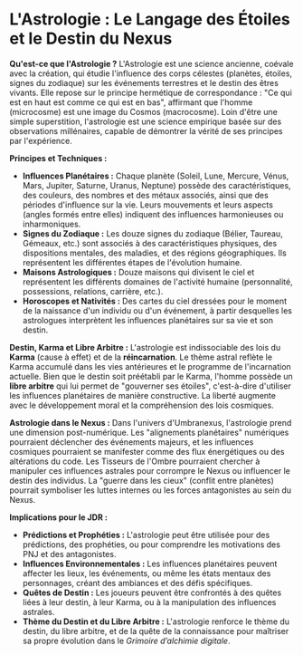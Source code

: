 # L'Astrologie : Le Langage des Étoiles et le Destin du Nexus

**Qu'est-ce que l'Astrologie ?**
L'Astrologie est une science ancienne, coévale avec la création, qui étudie l'influence des corps célestes (planètes, étoiles, signes du zodiaque) sur les événements terrestres et le destin des êtres vivants. Elle repose sur le principe hermétique de correspondance : "Ce qui est en haut est comme ce qui est en bas", affirmant que l'homme (microcosme) est une image du Cosmos (macrocosme). Loin d'être une simple superstition, l'astrologie est une science empirique basée sur des observations millénaires, capable de démontrer la vérité de ses principes par l'expérience.

**Principes et Techniques :**
*   **Influences Planétaires :** Chaque planète (Soleil, Lune, Mercure, Vénus, Mars, Jupiter, Saturne, Uranus, Neptune) possède des caractéristiques, des couleurs, des nombres et des métaux associés, ainsi que des périodes d'influence sur la vie. Leurs mouvements et leurs aspects (angles formés entre elles) indiquent des influences harmonieuses ou inharmoniques.
*   **Signes du Zodiaque :** Les douze signes du zodiaque (Bélier, Taureau, Gémeaux, etc.) sont associés à des caractéristiques physiques, des dispositions mentales, des maladies, et des régions géographiques. Ils représentent les différentes étapes de l'évolution humaine.
*   **Maisons Astrologiques :** Douze maisons qui divisent le ciel et représentent les différents domaines de l'activité humaine (personnalité, possessions, relations, carrière, etc.).
*   **Horoscopes et Nativités :** Des cartes du ciel dressées pour le moment de la naissance d'un individu ou d'un événement, à partir desquelles les astrologues interprètent les influences planétaires sur sa vie et son destin.

**Destin, Karma et Libre Arbitre :**
L'astrologie est indissociable des lois du **Karma** (cause à effet) et de la **réincarnation**. Le thème astral reflète le Karma accumulé dans les vies antérieures et le programme de l'incarnation actuelle. Bien que le destin soit préétabli par le Karma, l'homme possède un **libre arbitre** qui lui permet de "gouverner ses étoiles", c'est-à-dire d'utiliser les influences planétaires de manière constructive. La liberté augmente avec le développement moral et la compréhension des lois cosmiques.

**Astrologie dans le Nexus :**
Dans l'univers d'Umbranexus, l'astrologie prend une dimension post-numérique. Les "alignements planétaires" numériques pourraient déclencher des événements majeurs, et les influences cosmiques pourraient se manifester comme des flux énergétiques ou des altérations du code. Les Tisseurs de l'Ombre pourraient chercher à manipuler ces influences astrales pour corrompre le Nexus ou influencer le destin des individus. La "guerre dans les cieux" (conflit entre planètes) pourrait symboliser les luttes internes ou les forces antagonistes au sein du Nexus.

**Implications pour le JDR :**
*   **Prédictions et Prophéties :** L'astrologie peut être utilisée pour des prédictions, des prophéties, ou pour comprendre les motivations des PNJ et des antagonistes.
*   **Influences Environnementales :** Les influences planétaires peuvent affecter les lieux, les événements, ou même les états mentaux des personnages, créant des ambiances et des défis spécifiques.
*   **Quêtes de Destin :** Les joueurs peuvent être confrontés à des quêtes liées à leur destin, à leur Karma, ou à la manipulation des influences astrales.
*   **Thème du Destin et du Libre Arbitre :** L'astrologie renforce le thème du destin, du libre arbitre, et de la quête de la connaissance pour maîtriser sa propre évolution dans le *Grimoire d’alchimie digitale*.